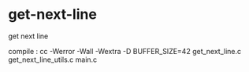 # get-next-line
get next line

compile : 
cc -Werror -Wall -Wextra -D BUFFER_SIZE=42 get_next_line.c get_next_line_utils.c main.c

